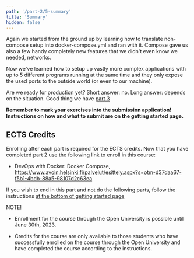 ```yaml
---
path: '/part-2/5-summary'
title: 'Summary'
hidden: false
---
```


Again we started from the ground up by learning how to translate non-compose setup into docker-compose.yml and ran with it. Compose gave us also a few handy completely new features that we didn't even know we needed, networks.

Now we've learned how to setup up vastly more complex applications with up to 5 different programs running at the same time and they only expose the used ports to the outside world (or even to our machine).

Are we ready for production yet? Short answer: no. Long answer: depends on the situation. Good thing we have [part 3](/part-3)

**Remember to mark your exercises into the submission application! Instructions on how and what to submit are on the getting started page.**

## ECTS Credits

Enrolling after each part is required for the ECTS credits. Now that you have completed part 2 use the following link to enroll in this course:

- DevOps with Docker: Docker Compose, https://www.avoin.helsinki.fi/palvelut/esittely.aspx?s=otm-d37daa67-f5b1-4bdb-88a5-98107d2c63ea

If you wish to end in this part and not do the following parts, follow the instructions [at the bottom of getting started page](/getting-started)

NOTE!

- Enrollment for the course through the Open University is possible until June 30th, 2023.

- Credits for the course are only available to those students who have successfully enrolled on the course through the Open University and have completed the course according to the instructions.
